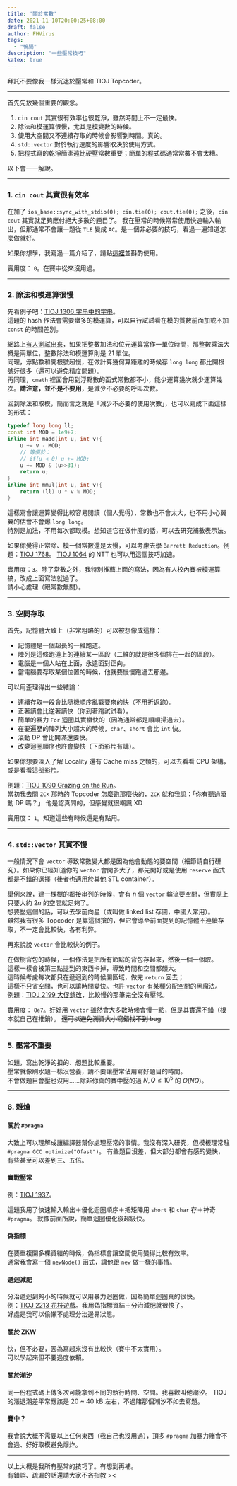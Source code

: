 ```yaml
---
title: '關於常數'
date: 2021-11-10T20:00:25+08:00
draft: false
author: FHVirus
tags:
  - "鴨腸"
description: "一些壓常技巧"
katex: true
---
```


拜託不要像我一樣沉迷於壓常和 TIOJ Topcoder。

<!--more-->

---

首先先放幾個重要的觀念。

1. `cin cout` 其實很有效率也很乾淨，雖然時間上不一定最快。
2. 除法和模運算很慢，尤其是模變數的時候。
3. 使用大空間又不連續存取的時候會影響到時間。真的。
4. `std::vector` 對於執行速度的影響取決於使用方式。
5. 把程式寫的乾淨簡潔遠比硬壓常數重要；簡單的程式碼通常常數不會太糟。

以下會一一解說。

---

### 1. `cin cout` 其實很有效率

在加了 `ios_base::sync_with_stdio(0); cin.tie(0); cout.tie(0);` 之後，`cin cout` 其實就足夠應付絕大多數的題目了。
我在壓常的時候常常使用快速輸入輸出，但那通常不會讓一題從 `TLE` 變成 `AC`。是一個非必要的技巧，看過一遍知道怎麼做就好。

如果你想學，我寫過一篇介紹了，請點[這裡](/blog/2020/fhvirus-io/)並斟酌使用。

實用度： `0`。在賽中從來沒用過。

---

### 2. 除法和模運算很慢

先看例子吧：[TIOJ 1306 字串中的字串](https://tioj.ck.tp.edu.tw/problems/1306)。  
這題的 hash 作法會需要蠻多的模運算，可以自行試試看在模的質數前面加或不加 `const`  的時間差別。  

網路上[有人測試出來](https://blog.csdn.net/huanghaox1212/article/details/104347035)，如果把整數加法和位元運算當作一單位時間，那整數乘法大概是兩單位，整數除法和模運算則是 21 單位。  
同理，浮點數和開根號超慢，在做計算幾何算距離的時候存 `long long` 都比開根號好很多（還可以避免精度問題）。  
再同理，`cmath` 裡面會用到浮點數的函式常數都不小，能少運算幾次就少運算幾次。**請注意，並不是不要用**，是減少不必要的呼叫次數。

回到除法和取模，簡而言之就是「減少不必要的使用次數」，也可以寫成下面這樣的形式：
```cpp
typedef long long ll;
const int MOD = 1e9+7;
inline int madd(int u, int v){
	u += v - MOD;
	// 等價於：
	// if(u < 0) u += MOD;
	u += MOD & (u>>31);
	return u;
}
inline int mmul(int u, int v){
	return (ll) u * v % MOD;
}
```
這樣寫會讓運算變得比較容易閱讀（個人覺得），常數也不會太大，也不用小心翼翼的估會不會爆 `long long`。  
特別是加法，不用每次都取模。想知道它在做什麼的話，可以去研究補數表示法。

如果你覺得正常除、模一個常數還是太慢，可以考慮去學 `Barrett Reduction`。例題：[TIOJ 1768](https://tioj.ck.tp.edu.tw/problems/1768)。
[TIOJ 1064](https://tioj.ck.tp.edu.tw/problems/1064) 的 NTT 也可以用這個技巧加速。

實用度：`3`。除了常數之外，我特別推薦上面的寫法，因為有人校內賽被模運算搞，改成上面寫法就過了。  
請小心處理（跟常數無關）。

---

### 3. 空間存取

首先，記憶體大致上（非常粗略的）可以被想像成這樣：
- 記憶體是一個超長的一維跑道。
- 陣列是這條跑道上的連續某一區段（二維的就是很多個排在一起的區段）。
- 電腦是一個人站在上面，永遠面對正向。
- 當電腦要存取某個位置的時候，他就要慢慢跑過去那邊。

可以用歪理得出一些結論：
- 連續存取一段會比隨機順序亂戳要來的快（不用折返跑）。
- 正著讀會比逆著讀快（你到著跑試試看）。
- 簡單的暴力 `For` 迴圈其實蠻快的（因為通常都是順順掃過去）。
- 在要遍歷的陣列大小超大的時候，`char`、`short` 會比 `int` 快。
- 滾動 DP 會比開滿還要快。
- 改變迴圈順序也許會變快（下面影片有講）。

如果你想要深入了解 Locality 還有 Cache miss 之類的，可以去看看 CPU 架構，或是看看[這部影片](https://youtu.be/EmzdmqUWq3o)。

例題：[TIOJ 1090 Grazing on the Run](https://tioj.ck.tp.edu.tw/problems/1090)。  
當初我去問 `ZCK` 那時的 Topcoder 怎麼跑那麼快的，`ZCK` 就和我說：「你有聽過滾動 DP 嗎？」
他是認真問的，但感覺就很嘲諷 XD

實用度： `1`。知道這些有時候還是有點用。

---

### 4. `std::vector` 其實不慢

一般情況下會 `vector` 導致常數變大都是因為他會動態的要空間（細節請自行研究）。如果你已經知道你的 `vector` 會開多大了，那先開好或是使用 `reserve` 函式都是不錯的選擇（後者也適用於其他 STL container）。

舉例來說，建一棵樹的鄰接串列的時候，會有 $n$ 個 `vector` 輪流要空間，但實際上只要大約 $2n$ 的空間就足夠了。  
想要壓這個的話，可以去學前向星（或叫做 linked list 存圖，中國人常用）。  
雖然我有很多 Topcoder 是靠這個搶的，但它會導至前面提到的記憶體不連續存取，不一定會比較快，各有利弊。

再來說說 `vector` 會比較快的例子。

在做樹背包的時候，一個作法是把所有節點的背包存起來，然後一個一個取。  
這樣一樣會被第三點提到的東西卡掉，導致時間和空間都頗大。  
這時候考慮每次都只在遞迴到的時候開區域，做完 `return` 回去；  
這樣不只省空間，也可以讓時間變快。也許 `vector` 有某種分配空間的黑魔法。  
例題：[TIOJ 2199 大促銷改](https://tioj.ck.tp.edu.tw/problems/2199)，比較慢的那筆完全沒有壓常。

實用度： `8e7`。好好用 `vector` 雖然會大多數時候會慢一點，但是其實還不錯（根本就自己在推銷）。
~~還可以避免測資大小寫錯找不到 bug~~

---

### 5. 壓常不重要

如題，寫出乾淨的扣的、想題比較重要。  
壓常就像刷水題一樣沒營養，請不要讓壓常佔用寫好題目的時間。  
不會做題目會壓也沒用……除非你真的賽中壓的過 $N, Q \le 10^5$ 的 $O(NQ)$。

---

### 6. 雜燴

#### 關於 `#pragma`

大致上可以理解成讓編譯器幫你處理壓常的事情。我沒有深入研究，但模板理常駐 `#pragma GCC optimize("Ofast")`。
有些題目沒差，但大部分都會有感的變快，有些甚至可以差到三、五倍。

#### 實戰壓常

例：[TIOJ 1937](https://tioj.ck.tp.edu.tw/problems/1937)。

這題我用了快速輸入輸出＋優化迴圈順序＋把矩陣用 `short` 和 `char` 存＋神奇`#pragma`。
就像前面所說，簡單迴圈優化後超級快。

#### 偽指標

在要重複開多棵資結的時候，偽指標會讓空間使用變得比較有效率。  
通常我會寫一個 `newNode()` 函式，讓他跟 `new` 做一樣的事情。

#### 遞迴減肥

分治遞迴到夠小的時候就可以用暴力迴圈做，因為簡單迴圈真的很快。  
例：[TIOJ 2213 花枝遊戲](https://tioj.ck.tp.edu.tw/problems/2213)。我用偽指標資結＋分治減肥就很快了。  
好處是我可以偷懶不處理分治邊界狀態。

#### 關於 ZKW

快，但不必要，因為寫起來沒有比較快（賽中不太實用）。  
可以學起來但不要過度依賴。

#### 關於潮汐

同一份程式碼上傳多次可能拿到不同的執行時間、空間。我喜歡叫他潮汐。
TIOJ 的漲退潮差平常應該是 20 ~ 40 kB 左右，不過賭那個潮汐不如去寫題。

#### 賽中？

我會說大概不需要以上任何東西（我自己也沒用過），頂多 `#pragma` 加暴力賭會不會過、好好取模避免爆炸。

---

以上大概是我所有壓常的技巧了。有想到再補。  
有錯誤、疏漏的話還請大家不吝指教 ><
